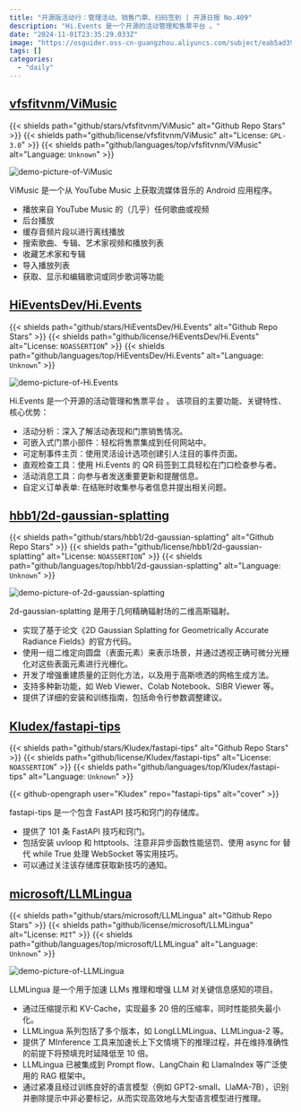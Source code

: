 ```yaml
---
title: "开源版活动行：管理活动、销售门票、扫码签到 | 开源日报 No.409"
description: "Hi.Events 是一个开源的活动管理和售票平台 ️。"
date: "2024-11-01T23:35:29.033Z"
image: "https://osguider.oss-cn-guangzhou.aliyuncs.com/subject/eab5ad39fea543839438d6d35b8a0368.png"
tags: []
categories:
  - "daily"
---
```


## [vfsfitvnm/ViMusic](https://github.com/vfsfitvnm/ViMusic)

{{< shields path="github/stars/vfsfitvnm/ViMusic" alt="Github Repo Stars" >}} {{< shields path="github/license/vfsfitvnm/ViMusic" alt="License: `GPL-3.0`" >}} {{< shields path="github/languages/top/vfsfitvnm/ViMusic" alt="Language: `Unknown`" >}}

![demo-picture-of-ViMusic](https://static.osguider.com/subject/github/vfsfitvnm/ViMusic/48c1b7f67d4bb3dc680f8b1518f249f1.png)

ViMusic 是一个从 YouTube Music 上获取流媒体音乐的 Android 应用程序。

- 播放来自 YouTube Music 的（几乎）任何歌曲或视频
- 后台播放
- 缓存音频片段以进行离线播放
- 搜索歌曲、专辑、艺术家视频和播放列表
- 收藏艺术家和专辑
- 导入播放列表
- 获取、显示和编辑歌词或同步歌词等功能
  
## [HiEventsDev/Hi.Events](https://github.com/HiEventsDev/Hi.Events)

{{< shields path="github/stars/HiEventsDev/Hi.Events" alt="Github Repo Stars" >}} {{< shields path="github/license/HiEventsDev/Hi.Events" alt="License: `NOASSERTION`" >}} {{< shields path="github/languages/top/HiEventsDev/Hi.Events" alt="Language: `Unknown`" >}}

![demo-picture-of-Hi.Events](https://static.osguider.com/subject/github/HiEventsDev/Hi.Events/bef0baf2b759d98e349744e44958c983.png)

Hi.Events 是一个开源的活动管理和售票平台 ️。
该项目的主要功能、关键特性、核心优势：

- 活动分析：深入了解活动表现和门票销售情况。
- 可嵌入式门票小部件：轻松将售票集成到任何网站中。
- 可定制事件主页：使用灵活设计选项创建引人注目的事件页面。
- 直观检查工具：使用 Hi.Events 的 QR 码签到工具轻松在门口检查参与者。
- 活动消息工具：向参与者发送重要更新和提醒信息。
- 自定义订单表单: 在结账时收集参与者信息并提出相关问题。
  
## [hbb1/2d-gaussian-splatting](https://github.com/hbb1/2d-gaussian-splatting)

{{< shields path="github/stars/hbb1/2d-gaussian-splatting" alt="Github Repo Stars" >}} {{< shields path="github/license/hbb1/2d-gaussian-splatting" alt="License: `NOASSERTION`" >}} {{< shields path="github/languages/top/hbb1/2d-gaussian-splatting" alt="Language: `Unknown`" >}}

![demo-picture-of-2d-gaussian-splatting](https://static.osguider.com/subject/github/hbb1/2d-gaussian-splatting/418e094a44d79a7819af421f6588effa.jpg)

2d-gaussian-splatting 是用于几何精确辐射场的二维高斯辐射。

- 实现了基于论文《2D Gaussian Splatting for Geometrically Accurate Radiance Fields》的官方代码。
- 使用一组二维定向圆盘（表面元素）来表示场景，并通过透视正确可微分光栅化对这些表面元素进行光栅化。
- 开发了增强重建质量的正则化方法，以及用于高斯喷洒的网格生成方法。
- 支持多种新功能，如 Web Viewer、Colab Notebook、SIBR Viewer 等。
- 提供了详细的安装和训练指南，包括命令行参数调整建议。
  
## [Kludex/fastapi-tips](https://github.com/Kludex/fastapi-tips)

{{< shields path="github/stars/Kludex/fastapi-tips" alt="Github Repo Stars" >}} {{< shields path="github/license/Kludex/fastapi-tips" alt="License: `NOASSERTION`" >}} {{< shields path="github/languages/top/Kludex/fastapi-tips" alt="Language: `Unknown`" >}}

{{< github-opengraph user="Kludex" repo="fastapi-tips" alt="cover" >}}

fastapi-tips 是一个包含 FastAPI 技巧和窍门的存储库。

- 提供了 101 条 FastAPI 技巧和窍门。
- 包括安装 uvloop 和 httptools、注意非异步函数性能惩罚、使用 async for 替代 while True 处理 WebSocket 等实用技巧。
- 可以通过关注该存储库获取新技巧的通知。
  
## [microsoft/LLMLingua](https://github.com/microsoft/LLMLingua)

{{< shields path="github/stars/microsoft/LLMLingua" alt="Github Repo Stars" >}} {{< shields path="github/license/microsoft/LLMLingua" alt="License: `MIT`" >}} {{< shields path="github/languages/top/microsoft/LLMLingua" alt="Language: `Unknown`" >}}

![demo-picture-of-LLMLingua](https://static.osguider.com/subject/github/microsoft/LLMLingua/755c33dfd6148965b40d375315b0e8e2.png)

LLMLingua 是一个用于加速 LLMs 推理和增强 LLM 对关键信息感知的项目。

- 通过压缩提示和 KV-Cache，实现最多 20 倍的压缩率，同时性能损失最小化。
- LLMLingua 系列包括了多个版本，如 LongLLMLingua、LLMLingua-2 等。
- 提供了 MInference 工具来加速长上下文情境下的推理过程，并在维持准确性的前提下将预填充时延降低至 10 倍。
- LLMLingua 已被集成到 Prompt flow、LangChain 和 LlamaIndex 等广泛使用的 RAG 框架中。
- 通过紧凑且经过训练良好的语言模型（例如 GPT2-small、LlaMA-7B），识别并删除提示中非必要标记，从而实现高效地与大型语言模型进行推理。
  
